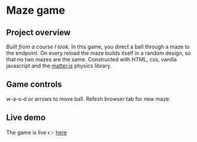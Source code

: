 # Maze game

## Project overview
*Built from a course I took.*
In this game, you direct a ball through a maze to the endpoint. On every reload the maze builds itself in a random design, so that no two mazes are the same. Constructed with HTML, css, vanilla javascript and the [matter.js](https://brm.io/matter-js/) physics library.

## Game controls
w-a-s-d or arrows to move ball. Refesh browser tab for new maze.

## Live demo
The game is live 👉 [here](https://clovertwin.github.io/maze-project/)
